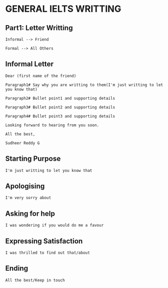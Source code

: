 # GENERAL IELTS WRITTING

## Part1: Letter Writting

<pre><code class="shell">Informal --> Friend</code></pre>
<pre><code class="shell">Formal --> All Others</code></pre>

## Informal Letter

<pre><code class="shell">Dear (first name of the friend)</code></pre>
<pre><code class="shell">Paragraph1# Say why you are writting to them(I'm just writting to let you know that)</code></pre>
<pre><code class="shell">Paragraph2# Bullet point1 and supporting details</code></pre>
<pre><code class="shell">Paragraph3# Bullet point2 and supporting details</code></pre>
<pre><code class="shell">Paragraph4# Bullet point3 and supporting details</code></pre>
<pre><code class="shell">Looking forward to hearing from you soon.</code></pre>
<pre><code class="shell">All the best,</code></pre>
<pre><code class="shell">Sudheer Reddy G</code></pre>

## Starting Purpose

<pre><code class="shell">I'm just writting to let you know that</code></pre>

## Apologising 

<pre><code class="shell">I'm very sorry about</code></pre>

## Asking for help 

<pre><code class="shell">I was wondering if you would do me a favour</code></pre>

## Expressing Satisfaction 

<pre><code class="shell">I was thrilled to find out that/about</code></pre>

## Ending 

<pre><code class="shell">All the best/Keep in touch</code></pre>
